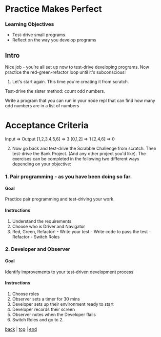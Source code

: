 # Practice Makes Perfect

### Learning Objectives
- Test-drive small programs
- Reflect on the way you develop programs

## Intro

Nice job - you're all set up now to test-drive developing programs. Now practice the red-green-refactor loop until it's subconscious!

1. Let's start again. This time you're creating it from scratch.

Test-drive the sister method: count odd numbers.

Write a program that you can run in your node repl that can find how many odd numbers are in a list of numbers

# Acceptance Criteria
Input => Output
[1,2,3,4,5,6] => 3
[0,1,2] => 1
[2,4,6] => 0


2. Now go back and test-drive the Scrabble Challenge from scratch. Then test-drive the Bank Project. (And any other project you'd like). The exercises can be completed in the following two different ways depending on your objective:

### 1. Pair programming - as you have been doing so far.
#### Goal
Practice pair programming and test-driving your work.
#### Instructions
  1. Understand the requirements
  2. Choose who is Driver and Navigator
  2. Red, Green, Refactor!
    - Write your test
    - Write code to pass the test
    - Refactor
    - Switch Roles

### 2. Developer and Observer
#### Goal
Identify improvements to your test-driven development process
#### Instructions
  1. Choose roles
  2. Observer sets a timer for 30 mins
  3. Developer sets up their environment ready to start
  4. Developer records their screen
  5. Observer notes when the Developer flails
  6. Switch Roles and go to 2.

  [back](./codify-expected-behaviour.md) | [top](#learning-objectives) | [end](./README.md)
